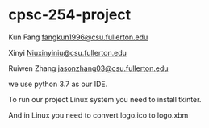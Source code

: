 # cpsc-254-project
Kun Fang fangkun1996@csu.fullerton.edu

Xinyi Niuxinyiniu@csu.fullerton.edu

Ruiwen Zhang jasonzhang03@csu.fullerton.edu

we use python 3.7 as our IDE.

To run our project Linux system you need to install tkinter.

And in Linux you need to convert logo.ico to logo.xbm
